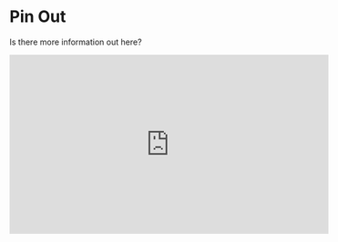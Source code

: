 <!-- TITLE: Arduino Nano -->
<!-- SUBTITLE: A quick summary of Arduino Nano -->

# Pin Out

Is there more information out here?

<iframe width="560" height="315" src="http://partcacher.com" frameborder="0" allowfullscreen></iframe>